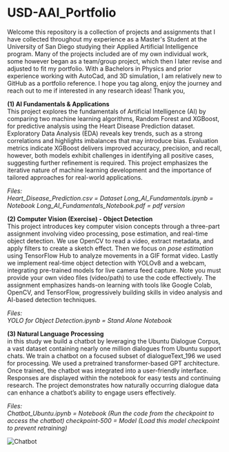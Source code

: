 # USD-AAI_Portfolio

Welcome this repository is a collection of projects and assignments that I have collected throughout my experience as a Master's Student at the University of San Diego studying their Applied Artificial Intelligence program. Many of the projects included are of my own individual work, some however began as a team/group project, which then I later revise and adjusted to fit my portfolio. With a Bachelors in Physics and prior experience working with AutoCad, and 3D simulation, I am relatively new to GitHub as a portfolio reference. I hope you tag along, enjoy the journey and reach out to me if interested in any research ideas! Thank you,

**(1) AI Fundamentals & Applications**  
This project explores the fundamentals of Artificial Intelligence (AI) by comparing two machine learning algorithms, Random Forest and XGBoost, for predictive analysis using the Heart Disease Prediction dataset. Exploratory Data Analysis (EDA) reveals key trends, such as a strong correlations and highlights imbalances that may introduce bias. Evaluation metrics indicate XGBoost delivers improved accuracy, precision, and recall, however, both models exhibit challenges in identifying all positive cases, suggesting further refinement is required. This project emphasizes the iterative nature of machine learning development and the importance of tailored approaches for real-world applications.

_Files:_  
_Heart_Disease_Prediction.csv = Dataset_
_Long_AI_Fundamentals.ipynb = Notebook_
_Long_AI_Fundamentals_Notebook.pdf = pdf version_


**(2) Computer Vision (Exercise) - Object Detection**  
This project introduces key computer vision concepts through a three-part assignment involving video processing, pose estimation, and real-time object detection. We use OpenCV to read a video, extract metadata, and apply filters to create a sketch effect. Then we focus on _pose estimation_ using TensorFlow Hub to analyze movements in a GIF format video. Lastly we implement real-time object detection with YOLOv8 and a webcam, integrating pre-trained models for live camera feed capture. Note you must provide your own video files (video/path) to use the code effectively. The assignment emphasizes hands-on learning with tools like Google Colab, OpenCV, and TensorFlow, progressively building skills in video analysis and AI-based detection techniques.  

_Files:_  
_YOLO for Object Detection.ipynb = Stand Alone Notebook_

**(3) Natural Language Processing**  
in this study we build a chatbot by leveraging the Ubuntu Dialogue Corpus, a vast dataset containing nearly one million dialogues from Ubuntu support chats. We train a chatbot on a focused subset of dialogueText_196 we used for processing. We used a pretrained transformer-based GPT architecture. Once trained, the chatbot was integrated into a user-friendly interface. Responses are displayed within the notebook for easy tests and continuing research. The project demonstrates how naturally occurring dialogue data can enhance a chatbot’s ability to engage users effectively.  

_Files:_  
_Chatbot_Ubuntu.ipynb = Notebook (Run the code from the checkpoint to access the chatbot)_
_checkpoint-500 = Model (Load this model checkpoint to prevent retraining)_  

![Chatbot](https://github.com/user-attachments/assets/692bd8df-3942-40d6-afe9-8ea3c73d0e4d)
